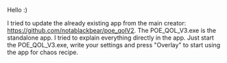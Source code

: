 Hello :)

I tried to update the already existing app from the main creator: https://github.com/notablackbear/poe_qolV2.
The POE_QOL_V3.exe is the standalone app.
I tried to explain everything directly in the app. Just start the POE_QOL_V3.exe, write your settings and press "Overlay" to start using the app for chaos recipe.
